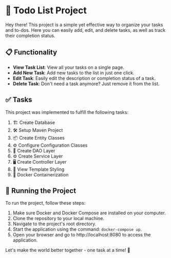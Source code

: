 # 🚀 Todo List Project

Hey there! This project is a simple yet effective way to organize your tasks and to-dos. Here you can easily add, edit, and delete tasks, as well as track their completion status.

## 📋 Functionality

- **View Task List**: View all your tasks on a single page.
- **Add New Task**: Add new tasks to the list in just one click.
- **Edit Task**: Easily edit the description or completion status of a task.
- **Delete Task**: Don't need a task anymore? Just remove it from the list.

## ✅ Tasks

This project was implemented to fulfill the following tasks:

1. 🏗️ Create Database
2. 🛠️ Setup Maven Project
3. 📦 Create Entity Classes
4. ⚙️ Configure Configuration Classes
5. 💾 Create DAO Layer
6. ⚙️ Create Service Layer
7. 🖥️ Create Controller Layer
8. 🎨 View Template Styling
9. 🐳 Docker Containerization

## 🚀 Running the Project

To run the project, follow these steps:

1. Make sure Docker and Docker Compose are installed on your computer.
2. Clone the repository to your local machine.
3. Navigate to the project's root directory.
4. Start the application using the command: `docker-compose up`.
5. Open your browser and go to http://localhost:8080 to access the application.

Let's make the world better together - one task at a time! 💪
